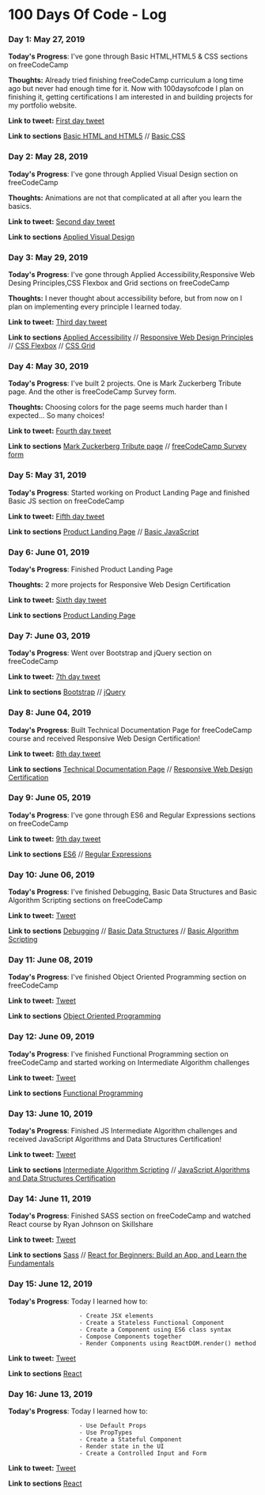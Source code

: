 # 100 Days Of Code - Log

### Day 1: May 27, 2019

**Today's Progress**: I've gone through Basic HTML,HTML5 & CSS sections on freeCodeCamp

**Thoughts:** Already tried finishing freeCodeCamp curriculum a long time ago but never had enough time for it. Now with 100daysofcode I plan on finishing it, getting certifications I am interested in and building projects for my portfolio website.

**Link to tweet:** [First day tweet](https://twitter.com/csstefan/status/1133129353934659585)

**Link to sections** 
[Basic HTML and HTML5](https://learn.freecodecamp.org/responsive-web-design/basic-html-and-html5) // 
[Basic CSS](https://learn.freecodecamp.org/responsive-web-design/basic-css)


### Day 2: May 28, 2019

**Today's Progress**: I've gone through Applied Visual Design section on freeCodeCamp

**Thoughts:** Animations are not that complicated at all after you learn the basics.

**Link to tweet:** [Second day tweet](https://twitter.com/csstefan/status/1133489092572921856)

**Link to sections** [Applied Visual Design](https://learn.freecodecamp.org/responsive-web-design/applied-visual-design)


### Day 3: May 29, 2019

**Today's Progress**: I've gone through Applied Accessibility,Responsive Web Desing Principles,CSS Flexbox and Grid sections on freeCodeCamp

**Thoughts:** I never thought about accessibility before, but from now on I plan on implementing every principle I learned today.

**Link to tweet:** [Third day tweet](https://twitter.com/csstefan/status/1133850306612224005)

**Link to sections** 
[Applied Accessibility](https://learn.freecodecamp.org/responsive-web-design/applied-accessibility) // 
[Responsive Web Design Principles](https://learn.freecodecamp.org/responsive-web-design/responsive-web-design-principles) // 
[CSS Flexbox](https://learn.freecodecamp.org/responsive-web-design/css-flexbox) // 
[CSS Grid](https://learn.freecodecamp.org/responsive-web-design/css-grid)


### Day 4: May 30, 2019

**Today's Progress**: I've built 2 projects. One is Mark Zuckerberg Tribute page. And the other is freeCodeCamp Survey form.

**Thoughts:** Choosing colors for the page seems much harder than I expected... So many choices!

**Link to tweet:** [Fourth day tweet](https://twitter.com/csstefan/status/1134212810232274944)

**Link to sections** 
[Mark Zuckerberg Tribute page](https://ciricstefan.github.io/fcc-tribute-page/) // 
[freeCodeCamp Survey form](https://ciricstefan.github.io/fcc-survey-form/)


### Day 5: May 31, 2019

**Today's Progress**: Started working on Product Landing Page and finished Basic JS section on freeCodeCamp

**Link to tweet:** [Fifth day tweet](https://twitter.com/csstefan/status/1134574970196176897)

**Link to sections** 
[Product Landing Page](https://ciricstefan.github.io/fcc-landing-page/) // 
[Basic JavaScript](https://learn.freecodecamp.org/javascript-algorithms-and-data-structures/basic-javascript)


### Day 6: June 01, 2019

**Today's Progress**: Finished Product Landing Page

**Thoughts:** 2 more projects for Responsive Web Design Certification

**Link to tweet:** [Sixth day tweet](https://twitter.com/csstefan/status/1134936295153831936)

**Link to sections** 
[Product Landing Page](https://ciricstefan.github.io/fcc-landing-page/)


### Day 7: June 03, 2019

**Today's Progress**: Went over Bootstrap and jQuery section on freeCodeCamp

**Link to tweet:** [7th day tweet](https://twitter.com/csstefan/status/1135662822908710918)

**Link to sections** 
[Bootstrap](https://learn.freecodecamp.org/front-end-libraries/bootstrap) // 
[jQuery](https://learn.freecodecamp.org/front-end-libraries/jquery)


### Day 8: June 04, 2019

**Today's Progress**: Built Technical Documentation Page for freeCodeCamp course and received Responsive Web Design Certification!

**Link to tweet:** [8th day tweet](https://twitter.com/csstefan/status/1135992691051962370)

**Link to sections** 
[Technical Documentation Page](https://ciricstefan.github.io/fcc-technical-documentation-page/) // 
[Responsive Web Design Certification](https://www.freecodecamp.org/certification/ciricstefan/responsive-web-design)


### Day 9: June 05, 2019

**Today's Progress**: I've gone through ES6 and Regular Expressions sections on freeCodeCamp

**Link to tweet:** [9th day tweet](https://twitter.com/csstefan/status/1136389309668503554)

**Link to sections** 
[ES6](https://learn.freecodecamp.org/javascript-algorithms-and-data-structures/es6/) // 
[Regular Expressions](https://learn.freecodecamp.org/javascript-algorithms-and-data-structures/regular-expressions/)


### Day 10: June 06, 2019

**Today's Progress**: I've finished Debugging, Basic Data Structures and Basic Algorithm Scripting sections on freeCodeCamp

**Link to tweet:** [Tweet](https://twitter.com/csstefan/status/1136751069185396736)

**Link to sections** 
[Debugging](https://learn.freecodecamp.org/javascript-algorithms-and-data-structures/debugging) // 
[Basic Data Structures](https://learn.freecodecamp.org/javascript-algorithms-and-data-structures/basic-data-structures) // 
[Basic Algorithm Scripting](https://learn.freecodecamp.org/javascript-algorithms-and-data-structures/basic-algorithm-scripting/)


### Day 11: June 08, 2019

**Today's Progress**: I've finished Object Oriented Programming section on freeCodeCamp

**Link to tweet:** [Tweet](https://twitter.com/csstefan/status/1137442849916706816)

**Link to sections** 
[Object Oriented Programming](https://learn.freecodecamp.org/javascript-algorithms-and-data-structures/object-oriented-programming)


### Day 12: June 09, 2019

**Today's Progress**: I've finished Functional Programming section on freeCodeCamp and started working on Intermediate Algorithm challenges

**Link to tweet:** [Tweet](https://twitter.com/csstefan/status/1137815653866442760)

**Link to sections** 
[Functional Programming](https://learn.freecodecamp.org/javascript-algorithms-and-data-structures/functional-programming)


### Day 13: June 10, 2019

**Today's Progress**: Finished JS Intermediate Algorithm challenges and received JavaScript Algorithms and Data Structures Certification!

**Link to tweet:** [Tweet](https://twitter.com/csstefan/status/1138212242892177409)

**Link to sections** 
[Intermediate Algorithm Scripting](https://learn.freecodecamp.org/javascript-algorithms-and-data-structures/intermediate-algorithm-scripting) // 
[JavaScript Algorithms and Data Structures Certification](https://www.freecodecamp.org/certification/ciricstefan/javascript-algorithms-and-data-structures)


### Day 14: June 11, 2019

**Today's Progress**: Finished SASS section on freeCodeCamp and watched React course by Ryan Johnson on Skillshare

**Link to tweet:** [Tweet](https://twitter.com/csstefan/status/1138552169496567808)

**Link to sections** 
[Sass](https://learn.freecodecamp.org/front-end-libraries/sass) // 
[React for Beginners: Build an App, and Learn the Fundamentals](skl.sh/31pFA8q )


### Day 15: June 12, 2019

**Today's Progress**: Today I learned how to:

                        - Create JSX elements
                        - Create a Stateless Functional Component
                        - Create a Component using ES6 class syntax
                        - Compose Components together
                        - Render Components using ReactDOM.render() method

**Link to tweet:** [Tweet](https://twitter.com/csstefan/status/1138869558637486082)

**Link to sections** 
[React](https://learn.freecodecamp.org/front-end-libraries/react)


### Day 16: June 13, 2019

**Today's Progress**: Today I learned how to:

                        - Use Default Props
                        - Use PropTypes
                        - Create a Stateful Component
                        - Render state in the UI
                        - Create a Controlled Input and Form

**Link to tweet:** [Tweet](https://twitter.com/csstefan/status/1139230844369985537)

**Link to sections** 
[React](https://learn.freecodecamp.org/front-end-libraries/react)
